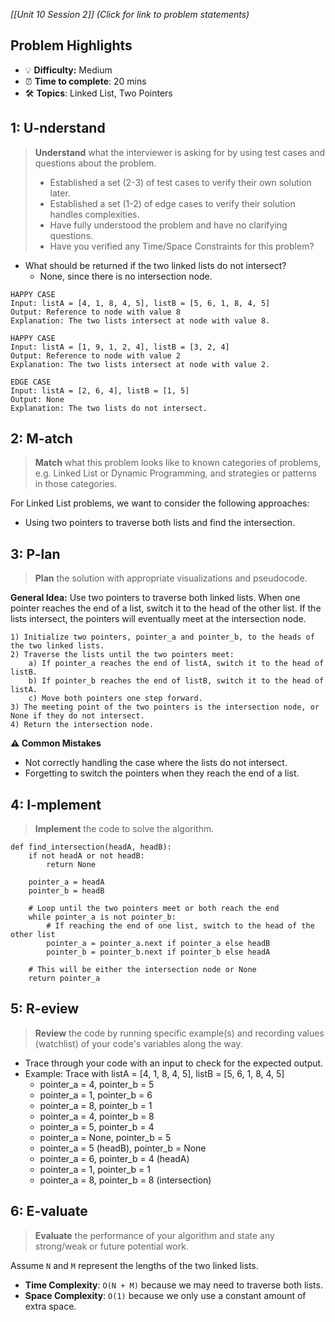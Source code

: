 *[[Unit 10 Session 2]] (Click for link to problem statements)*

## Problem Highlights

* 💡 **Difficulty:** Medium
* ⏰ **Time to complete**: 20 mins
* 🛠️ **Topics**: Linked List, Two Pointers
    
## 1: U-nderstand

> **Understand** what the interviewer is asking for by using test cases and questions about the problem.
> - Established a set (2-3) of test cases to verify their own solution later.
> - Established a set (1-2) of edge cases to verify their solution handles complexities.
> - Have fully understood the problem and have no clarifying questions.
> - Have you verified any Time/Space Constraints for this problem?

- What should be returned if the two linked lists do not intersect?
    - None, since there is no intersection node.

```
HAPPY CASE
Input: listA = [4, 1, 8, 4, 5], listB = [5, 6, 1, 8, 4, 5]
Output: Reference to node with value 8
Explanation: The two lists intersect at node with value 8.

HAPPY CASE
Input: listA = [1, 9, 1, 2, 4], listB = [3, 2, 4]
Output: Reference to node with value 2
Explanation: The two lists intersect at node with value 2.

EDGE CASE
Input: listA = [2, 6, 4], listB = [1, 5]
Output: None
Explanation: The two lists do not intersect.
```
    
## 2: M-atch

> **Match** what this problem looks like to known categories of problems, e.g. Linked List or Dynamic Programming, and strategies or patterns in those categories.

For Linked List problems, we want to consider the following approaches:

- Using two pointers to traverse both lists and find the intersection.

## 3: P-lan

> **Plan** the solution with appropriate visualizations and pseudocode.

**General Idea:** Use two pointers to traverse both linked lists. When one pointer reaches the end of a list, switch it to the head of the other list. If the lists intersect, the pointers will eventually meet at the intersection node.

```
1) Initialize two pointers, pointer_a and pointer_b, to the heads of the two linked lists.
2) Traverse the lists until the two pointers meet:
    a) If pointer_a reaches the end of listA, switch it to the head of listB.
    b) If pointer_b reaches the end of listB, switch it to the head of listA.
    c) Move both pointers one step forward.
3) The meeting point of the two pointers is the intersection node, or None if they do not intersect.
4) Return the intersection node.
```

**⚠️ Common Mistakes**

- Not correctly handling the case where the lists do not intersect.
- Forgetting to switch the pointers when they reach the end of a list.

## 4: I-mplement

> **Implement** the code to solve the algorithm.

```
def find_intersection(headA, headB):
    if not headA or not headB:
        return None

    pointer_a = headA
    pointer_b = headB

    # Loop until the two pointers meet or both reach the end
    while pointer_a is not pointer_b:
        # If reaching the end of one list, switch to the head of the other list
        pointer_a = pointer_a.next if pointer_a else headB
        pointer_b = pointer_b.next if pointer_b else headA

    # This will be either the intersection node or None
    return pointer_a
```
 
## 5: R-eview

> **Review** the code by running specific example(s) and recording values (watchlist) of your code's variables along the way.

- Trace through your code with an input to check for the expected output.
- Example: Trace with listA = [4, 1, 8, 4, 5], listB = [5, 6, 1, 8, 4, 5]
    - pointer_a = 4, pointer_b = 5
    - pointer_a = 1, pointer_b = 6
    - pointer_a = 8, pointer_b = 1
    - pointer_a = 4, pointer_b = 8
    - pointer_a = 5, pointer_b = 4
    - pointer_a = None, pointer_b = 5
    - pointer_a = 5 (headB), pointer_b = None
    - pointer_a = 6, pointer_b = 4 (headA)
    - pointer_a = 1, pointer_b = 1
    - pointer_a = 8, pointer_b = 8 (intersection)

## 6: E-valuate

> **Evaluate** the performance of your algorithm and state any strong/weak or future potential work.

Assume `N` and `M` represent the lengths of the two linked lists.

* **Time Complexity**: `O(N + M)` because we may need to traverse both lists.
* **Space Complexity**: `O(1)` because we only use a constant amount of extra space.